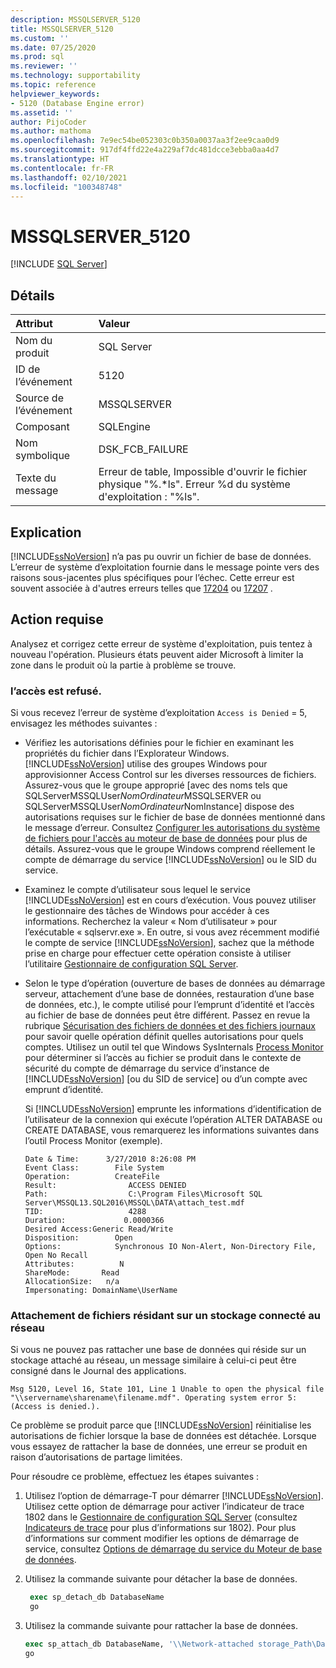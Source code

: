 ```yaml
---
description: MSSQLSERVER_5120
title: MSSQLSERVER_5120
ms.custom: ''
ms.date: 07/25/2020
ms.prod: sql
ms.reviewer: ''
ms.technology: supportability
ms.topic: reference
helpviewer_keywords:
- 5120 (Database Engine error)
ms.assetid: ''
author: PijoCoder
ms.author: mathoma
ms.openlocfilehash: 7e9ec54be052303c0b350a0037aa3f2ee9caa0d9
ms.sourcegitcommit: 917df4ffd22e4a229af7dc481dcce3ebba0aa4d7
ms.translationtype: HT
ms.contentlocale: fr-FR
ms.lasthandoff: 02/10/2021
ms.locfileid: "100348748"
---
```

# <a name="mssqlserver_5120"></a>MSSQLSERVER_5120
 [!INCLUDE [SQL Server](../../includes/applies-to-version/sqlserver.md)]
  
## <a name="details"></a>Détails  
  
| Attribut | Valeur |  
| :-------- | :---- |  
|Nom du produit|SQL Server|  
|ID de l’événement|5120|  
|Source de l’événement|MSSQLSERVER|  
|Composant|SQLEngine|  
|Nom symbolique|DSK_FCB_FAILURE|  
|Texte du message|Erreur de table, Impossible d'ouvrir le fichier physique "%.*ls". Erreur %d du système d'exploitation : "%ls".|  
  
## <a name="explanation"></a>Explication  
[!INCLUDE[ssNoVersion](../../includes/ssnoversion-md.md)] n’a pas pu ouvrir un fichier de base de données.  L’erreur de système d’exploitation fournie dans le message pointe vers des raisons sous-jacentes plus spécifiques pour l’échec. Cette erreur est souvent associée à d'autres erreurs telles que [17204](mssqlserver-17204-database-engine-error.md) ou [17207](mssqlserver-17207-database-engine-error.md) .
  
## <a name="user-action"></a>Action requise  
  
  Analysez et corrigez cette erreur de système d'exploitation, puis tentez à nouveau l'opération. Plusieurs états peuvent aider Microsoft à limiter la zone dans le produit où la partie à problème se trouve. 
  
### <a name="access-is-denied"></a>l’accès est refusé. 
Si vous recevez l’erreur de système d’exploitation `Access is Denied` = 5, envisagez les méthodes suivantes :
   -  Vérifiez les autorisations définies pour le fichier en examinant les propriétés du fichier dans l’Explorateur Windows. [!INCLUDE[ssNoVersion](../../includes/ssnoversion-md.md)] utilise des groupes Windows pour approvisionner Access Control sur les diverses ressources de fichiers. Assurez-vous que le groupe approprié [avec des noms tels que SQLServerMSSQLUser$NomOrdinateur$MSSQLSERVER ou SQLServerMSSQLUser$NomOrdinateur$NomInstance] dispose des autorisations requises sur le fichier de base de données mentionné dans le message d’erreur. Consultez [Configurer les autorisations du système de fichiers pour l'accès au moteur de base de données](/previous-versions/sql/2014/database-engine/configure-windows/configure-file-system-permissions-for-database-engine-access?view=sql-server-2014&preserve-view=true) pour plus de détails. Assurez-vous que le groupe Windows comprend réellement le compte de démarrage du service [!INCLUDE[ssNoVersion](../../includes/ssnoversion-md.md)] ou le SID du service.
   -  Examinez le compte d’utilisateur sous lequel le service [!INCLUDE[ssNoVersion](../../includes/ssnoversion-md.md)] est en cours d’exécution. Vous pouvez utiliser le gestionnaire des tâches de Windows pour accéder à ces informations. Recherchez la valeur « Nom d’utilisateur » pour l’exécutable « sqlservr.exe ». En outre, si vous avez récemment modifié le compte de service [!INCLUDE[ssNoVersion](../../includes/ssnoversion-md.md)], sachez que la méthode prise en charge pour effectuer cette opération consiste à utiliser l’utilitaire [Gestionnaire de configuration SQL Server](../sql-server-configuration-manager.md). 
   -  Selon le type d’opération (ouverture de bases de données au démarrage serveur, attachement d’une base de données, restauration d’une base de données, etc.), le compte utilisé pour l’emprunt d’identité et l’accès au fichier de base de données peut être différent. Passez en revue la rubrique [Sécurisation des fichiers de données et des fichiers journaux](/previous-versions/sql/sql-server-2008-r2/ms189128(v=sql.105)) pour savoir quelle opération définit quelles autorisations pour quels comptes. Utilisez un outil tel que Windows SysInternals [Process Monitor](/sysinternals/downloads/procmon) pour déterminer si l’accès au fichier se produit dans le contexte de sécurité du compte de démarrage du service d’instance de [!INCLUDE[ssNoVersion](../../includes/ssnoversion-md.md)] [ou du SID de service] ou d’un compte avec emprunt d’identité.

      Si [!INCLUDE[ssNoVersion](../../includes/ssnoversion-md.md)] emprunte les informations d’identification de l’utilisateur de la connexion qui exécute l’opération ALTER DATABASE ou CREATE DATABASE, vous remarquerez les informations suivantes dans l’outil Process Monitor (exemple).
      
        ```
        Date & Time:      3/27/2010 8:26:08 PM
        Event Class:        File System
        Operation:          CreateFile
        Result:                ACCESS DENIED
        Path:                  C:\Program Files\Microsoft SQL Server\MSSQL13.SQL2016\MSSQL\DATA\attach_test.mdf
        TID:                   4288
        Duration:             0.0000366
        Desired Access:Generic Read/Write
        Disposition:        Open
        Options:            Synchronous IO Non-Alert, Non-Directory File, Open No Recall
        Attributes:          N
        ShareMode:       Read
        AllocationSize:   n/a
        Impersonating: DomainName\UserName
        ```
  
  
### <a name="attaching-files-that-reside-on-a-network-attached-storage"></a>Attachement de fichiers résidant sur un stockage connecté au réseau  
Si vous ne pouvez pas rattacher une base de données qui réside sur un stockage attaché au réseau, un message similaire à celui-ci peut être consigné dans le Journal des applications.

`Msg 5120, Level 16, State 101, Line 1 Unable to open the physical file "\\servername\sharename\filename.mdf". Operating system error 5: (Access is denied.).`

Ce problème se produit parce que [!INCLUDE[ssNoVersion](../../includes/ssnoversion-md.md)] réinitialise les autorisations de fichier lorsque la base de données est détachée. Lorsque vous essayez de rattacher la base de données, une erreur se produit en raison d’autorisations de partage limitées.

Pour résoudre ce problème, effectuez les étapes suivantes :
1. Utilisez l’option de démarrage-T pour démarrer [!INCLUDE[ssNoVersion](../../includes/ssnoversion-md.md)]. Utilisez cette option de démarrage pour activer l’indicateur de trace 1802 dans le [Gestionnaire de configuration SQL Server](../sql-server-configuration-manager.md) (consultez [Indicateurs de trace](../../t-sql/database-console-commands/dbcc-traceon-transact-sql.md) pour plus d’informations sur 1802). Pour plus d’informations sur comment modifier les options de démarrage de service, consultez [Options de démarrage du service du Moteur de base de données](../../database-engine/configure-windows/database-engine-service-startup-options.md).

2. Utilisez la commande suivante pour détacher la base de données.
   ```sql
    exec sp_detach_db DatabaseName
    go 
   ```

3. Utilisez la commande suivante pour rattacher la base de données.
   ```sql
   exec sp_attach_db DatabaseName, '\\Network-attached storage_Path\DatabaseMDFFile.mdf', '\\Network-attached storage_Path\DatabaseLDFFile.ldf'
   go
   ```
